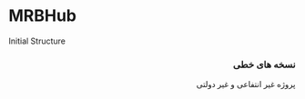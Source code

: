 ﻿# MRBHub
Initial Structure

<div dir="rtl">
<h3>نسخه های خطی</h3>
<p>پروژه غير انتفاعی و غير دولتی</p>
</div>

